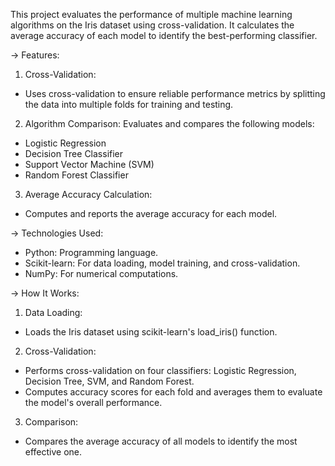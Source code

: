 This project evaluates the performance of multiple machine learning algorithms on the Iris dataset using cross-validation. It calculates the average accuracy of each model to identify the best-performing classifier.

-> Features:

1. Cross-Validation:
- Uses cross-validation to ensure reliable performance metrics by splitting the data into multiple folds for training and testing.
  
2. Algorithm Comparison:
Evaluates and compares the following models:
- Logistic Regression
- Decision Tree Classifier
- Support Vector Machine (SVM)
- Random Forest Classifier
  
3. Average Accuracy Calculation:
- Computes and reports the average accuracy for each model.

-> Technologies Used:

- Python: Programming language.
- Scikit-learn: For data loading, model training, and cross-validation.
- NumPy: For numerical computations.

-> How It Works:

1. Data Loading:
- Loads the Iris dataset using scikit-learn's load_iris() function.

2. Cross-Validation:
- Performs cross-validation on four classifiers: Logistic Regression, Decision Tree, SVM, and Random Forest.
- Computes accuracy scores for each fold and averages them to evaluate the model's overall performance.
 
3. Comparison:
- Compares the average accuracy of all models to identify the most effective one.  
  
